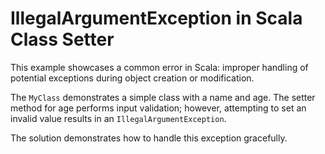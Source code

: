# IllegalArgumentException in Scala Class Setter

This example showcases a common error in Scala: improper handling of potential exceptions during object creation or modification.

The `MyClass` demonstrates a simple class with a name and age. The setter method for age performs input validation; however, attempting to set an invalid value results in an `IllegalArgumentException`.

The solution demonstrates how to handle this exception gracefully.